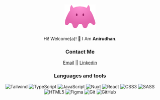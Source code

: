 <div style="text-align: center;">
<img src='https://github.com/aridsm/aridsm/blob/main/logo.svg' alt='logo' width='100px' margin='0 auto'/>

Hi! Welcome(a)! 👋
I Am **Anirudhan**.
  
### Contact Me
  [Email](mailto:arianemorelato@gmail.com)  || 
  [Linkedin](https://www.linkedin.com/in/anirudhanss/)
  
### Languages and tools


![Tailwind](https://img.shields.io/badge/tailwind-06B6D4?style=for-the-badge&logo=tailwindcss&logoColor=white)
![TypeScript](https://img.shields.io/badge/typescript-3178C6.svg?style=for-the-badge&logo=typescript&logoColor=white)
![JavaScript](https://img.shields.io/badge/javascript-F7DF1E.svg?style=for-the-badge&logo=javascript&logoColor=white)
![Nuxt](https://img.shields.io/badge/nuxt-00DC82?style=for-the-badge&logo=nuxtdotjs&logoColor=white)
![React](https://img.shields.io/badge/react-%2320ADD4.svg?style=for-the-badge&logo=react&logoColor=white)
![CSS3](https://img.shields.io/badge/css3-%231572B6.svg?style=for-the-badge&logo=css3&logoColor=white)
![SASS](https://img.shields.io/badge/SASS-%23EB3D5D.svg?style=for-the-badge&logo=SASS&logoColor=white)
![HTML5](https://img.shields.io/badge/html5-%23E34F26.svg?style=for-the-badge&logo=html5&logoColor=white)
![Figma](https://img.shields.io/badge/figma-%238B26C1.svg?style=for-the-badge&logo=figma&logoColor=white)
![Git](https://img.shields.io/badge/Git-F05032?style=for-the-badge&logo=git&logoColor=white)
![GitHub](https://img.shields.io/badge/GitHub-181717?style=for-the-badge&logo=github&logoColor=white)

</div>
